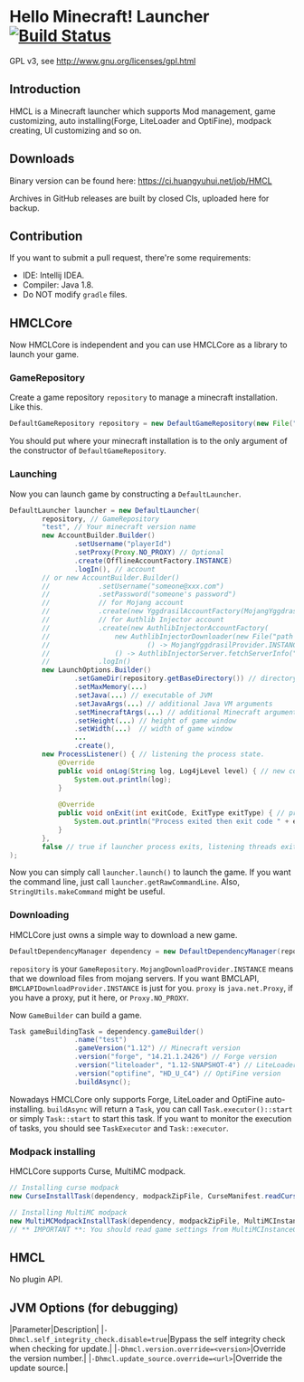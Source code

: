 # Hello Minecraft! Launcher [![Build Status](https://ci.huangyuhui.net/job/HMCL/badge/icon?.svg)](https://ci.huangyuhui.net/job/HMCL)
GPL v3, see http://www.gnu.org/licenses/gpl.html

## Introduction

HMCL is a Minecraft launcher which supports Mod management, game customizing, auto installing(Forge, LiteLoader and OptiFine), modpack creating, UI customizing and so on.

## Downloads

Binary version can be found here: https://ci.huangyuhui.net/job/HMCL

Archives in GitHub releases are built by closed CIs, uploaded here for backup.

## Contribution

If you want to submit a pull request, there're some requirements:
* IDE: Intellij IDEA.
* Compiler: Java 1.8.
* Do NOT modify `gradle` files.

## HMCLCore

Now HMCLCore is independent and you can use HMCLCore as a library to launch your game.

### GameRepository

Create a game repository `repository` to manage a minecraft installation. Like this.
```java
DefaultGameRepository repository = new DefaultGameRepository(new File(".minecraft").getAbsoluteFile());
```

You should put where your minecraft installation is to the only argument of the constructor of `DefaultGameRepository`.

### Launching
Now you can launch game by constructing a `DefaultLauncher`.
```java
DefaultLauncher launcher = new DefaultLauncher(
        repository, // GameRepository
        "test", // Your minecraft version name
        new AccountBuilder.Builder()
                .setUsername("playerId")
                .setProxy(Proxy.NO_PROXY) // Optional
                .create(OfflineAccountFactory.INSTANCE)
                .logIn(), // account
        // or new AccountBuilder.Builder()
        //            .setUsername("someone@xxx.com")
        //            .setPassword("someone's password")
        //            // for Mojang account
        //            .create(new YggdrasilAccountFactory(MojangYggdrasilProvider.INSTANCE))
        //            // for Authlib Injector account
        //            .create(new AuthlibInjectorAccountFactory(
        //                new AuthlibInjectorDownloader(new File("path to save executables of authlib injector"),
        //                        () -> MojangYggdrasilProvider.INSTANCE)::getArtifactInfo,
        //                () -> AuthlibInjectorServer.fetchServerInfo("Your authlib injector auth server")))
        //            .logIn()
        new LaunchOptions.Builder()
        		.setGameDir(repository.getBaseDirectory()) // directory that the game saves settings to
        		.setMaxMemory(...)
        		.setJava(...) // executable of JVM
        		.setJavaArgs(...) // additional Java VM arguments
        		.setMinecraftArgs(...) // additional Minecraft arguments
        		.setHeight(...) // height of game window
        		.setWidth(...)  // width of game window
        		...
        		.create(), 
        new ProcessListener() { // listening the process state.
            @Override
            public void onLog(String log, Log4jLevel level) { // new console log
                System.out.println(log);
            }
            
            @Override
            public void onExit(int exitCode, ExitType exitType) { // process exited
                System.out.println("Process exited then exit code " + exitCode);
            }
        },
        false // true if launcher process exits, listening threads exit too.
);
```
Now you can simply call `launcher.launch()` to launch the game.
If you want the command line, just call `launcher.getRawCommandLine`. Also, `StringUtils.makeCommand` might be useful.

### Downloading
HMCLCore just owns a simple way to download a new game.
```java
DefaultDependencyManager dependency = new DefaultDependencyManager(repository, new MojangDownloadProvider(), proxy);
```
`repository` is your `GameRepository`. `MojangDownloadProvider.INSTANCE` means that we download files from mojang servers. If you want BMCLAPI, `BMCLAPIDownloadProvider.INSTANCE` is just for you. `proxy` is `java.net.Proxy`, if you have a proxy, put it here, or `Proxy.NO_PROXY`.

Now `GameBuilder` can build a game.
```java
Task gameBuildingTask = dependency.gameBuilder()
                .name("test")
                .gameVersion("1.12") // Minecraft version
                .version("forge", "14.21.1.2426") // Forge version
                .version("liteloader", "1.12-SNAPSHOT-4") // LiteLoader version
                .version("optifine", "HD_U_C4") // OptiFine version
                .buildAsync();
```

Nowadays HMCLCore only supports Forge, LiteLoader and OptiFine auto-installing.
`buildAsync` will return a `Task`, you can call `Task.executor()::start` or simply `Task::start` to start this task. If you want to monitor the execution of tasks, you should see `TaskExecutor` and `Task::executor`.

### Modpack installing

HMCLCore supports Curse, MultiMC modpack.

```java
// Installing curse modpack
new CurseInstallTask(dependency, modpackZipFile, CurseManifest.readCurseForgeModpackManifest(modpackZipFile), "name of the new game");

// Installing MultiMC modpack
new MultiMCModpackInstallTask(dependency, modpackZipFile, MultiMCInstanceConfiguration.readMultiMCModpackManifest(modpackZipFile), "name of the new game");
// ** IMPORTANT **: You should read game settings from MultiMCInstanceConfiguration
```

## HMCL

No plugin API.

## JVM Options (for debugging)
|Parameter|Description|
|`-Dhmcl.self_integrity_check.disable=true`|Bypass the self integrity check when checking for update.|
|`-Dhmcl.version.override=<version>`|Override the version number.|
|`-Dhmcl.update_source.override=<url>`|Override the update source.|
